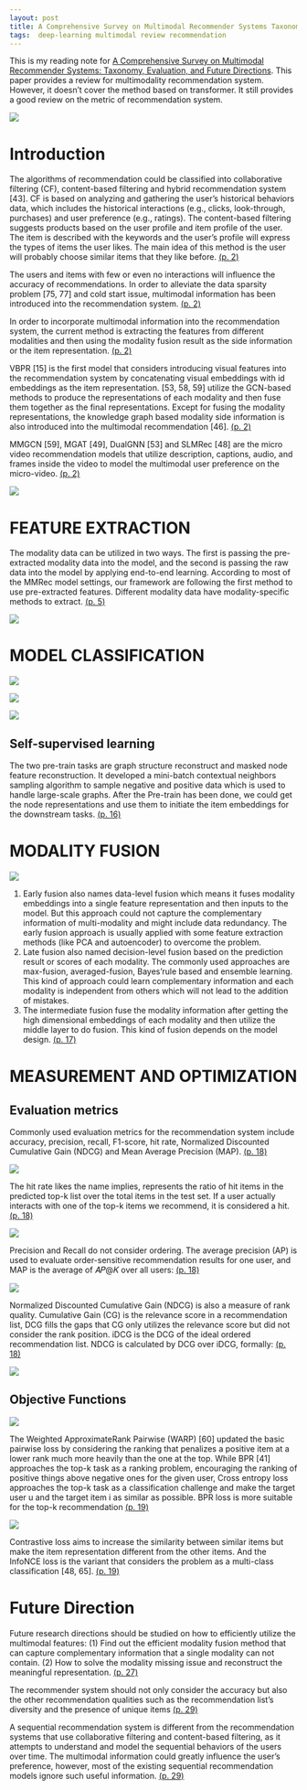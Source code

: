 ```yaml
---
layout: post
title: A Comprehensive Survey on Multimodal Recommender Systems Taxonomy, Evaluation, and Future Directions
tags:  deep-learning multimodal review recommendation
---
```


This is my reading note for [A Comprehensive Survey on Multimodal Recommender Systems: Taxonomy, Evaluation, and Future Directions](https://github.com/enoche/MMRec). This paper provides a review for multimodality recommendation system. However, it doesn’t cover the method based on transformer. It still provides a good review on the metric of recommendation system.

![](https://raw.githubusercontent.com/zhangtemplar/zhangtemplar.github.io/master/uPic/zhouComprehensiveSurveyMultimodal2023-5-x48-y336.png) 

# Introduction
The algorithms of recommendation could be classified into collaborative filtering (CF), content-based filtering and hybrid recommendation system [43]. CF is based on analyzing and gathering the user’s historical behaviors data, which includes the historical interactions (e.g., clicks, look-through, purchases) and user preference (e.g., ratings). The content-based filtering suggests products based on the user profile and item profile of the user. The item is described with the keywords and the user’s profile will express the types of items the user likes. The main idea of this method is the user will probably choose similar items that they like before. [(p. 2)](zotero://open-pdf/library/items/JRDLLJYG?page=2&annotation=EMHPJ32S)

The users and items with few or even no interactions will influence the accuracy of recommendations. In order to alleviate the data sparsity problem [75, 77] and cold start issue, multimodal information has been introduced into the recommendation system. [(p. 2)](zotero://open-pdf/library/items/JRDLLJYG?page=2&annotation=GHWHBGJ4)

In order to incorporate multimodal information into the recommendation system, the current method is extracting the features from different modalities and then using the modality fusion result as the side information or the item representation. [(p. 2)](zotero://open-pdf/library/items/JRDLLJYG?page=2&annotation=WTG844PP)

VBPR [15] is the first model that considers introducing visual features into the recommendation system by concatenating visual embeddings with id embeddings as the item representation. [53, 58, 59] utilize the GCN-based methods to produce the representations of each modality and then fuse them together as the final representations. Except for fusing the modality representations, the knowledge graph based modality side information is also introduced into the multimodal recommendation [46]. [(p. 2)](zotero://open-pdf/library/items/JRDLLJYG?page=2&annotation=669RAYPC)

MMGCN [59], MGAT [49], DualGNN [53] and SLMRec [48] are the micro video recommendation models that utilize description, captions, audio, and frames inside the video to model the multimodal user preference on the micro-video. [(p. 2)](zotero://open-pdf/library/items/JRDLLJYG?page=2&annotation=TYUPF6G7)

![](https://raw.githubusercontent.com/zhangtemplar/zhangtemplar.github.io/master/uPic/zhouComprehensiveSurveyMultimodal2023-6-x46-y319.png) 

# FEATURE EXTRACTION
The modality data can be utilized in two ways. The first is passing the pre-extracted modality data into the model, and the second is passing the raw data into the model by applying end-to-end learning. According to most of the MMRec model settings, our framework are following the first method to use pre-extracted features. Different modality data have modality-specific methods to extract. [(p. 5)](zotero://open-pdf/library/items/JRDLLJYG?page=5&annotation=JCJEE6W5)

![](https://raw.githubusercontent.com/zhangtemplar/zhangtemplar.github.io/master/uPic/zhouComprehensiveSurveyMultimodal2023-7-x43-y181.png) 

# MODEL CLASSIFICATION
![](https://raw.githubusercontent.com/zhangtemplar/zhangtemplar.github.io/master/uPic/zhouComprehensiveSurveyMultimodal2023-8-x46-y337.png) 

![](https://raw.githubusercontent.com/zhangtemplar/zhangtemplar.github.io/master/uPic/zhouComprehensiveSurveyMultimodal2023-11-x70-y65.png) 

![](https://raw.githubusercontent.com/zhangtemplar/zhangtemplar.github.io/master/uPic/zhouComprehensiveSurveyMultimodal2023-12-x52-y249.png) 

## Self-supervised learning
The two pre-train tasks are graph structure reconstruct and masked node feature reconstruction. It developed a mini-batch contextual neighbors sampling algorithm to sample negative and positive data which is used to handle large-scale graphs. After the Pre-train has been done, we could get the node representations and use them to initiate the item embeddings for the downstream tasks. [(p. 16)](zotero://open-pdf/library/items/JRDLLJYG?page=16&annotation=PTNKI36E)

# MODALITY FUSION
![](https://raw.githubusercontent.com/zhangtemplar/zhangtemplar.github.io/master/uPic/zhouComprehensiveSurveyMultimodal2023-17-x44-y395.png) 

1. Early fusion also names data-level fusion which means it fuses modality embeddings into a single feature representation and then inputs to the model. But this approach could not capture the complementary information of multi-modality and might include data redundancy. The early fusion approach is usually applied with some feature extraction methods (like PCA and autoencoder) to overcome the problem.
2. Late fusion also named decision-level fusion based on the prediction result or scores of each modality. The commonly used approaches are max-fusion, averaged-fusion, Bayes’rule based and ensemble learning. This kind of approach could learn complementary information and each modality is independent from others which will not lead to the addition of mistakes.
3. The intermediate fusion fuse the modality information after getting the high dimensional embeddings of each modality and then utilize the middle layer to do fusion. This kind of fusion depends on the model design. [(p. 17)](zotero://open-pdf/library/items/JRDLLJYG?page=17&annotation=UXZVKQC4)

# MEASUREMENT AND OPTIMIZATION
## Evaluation metrics
Commonly used evaluation metrics for the recommendation system include accuracy, precision, recall, F1-score, hit rate, Normalized Discounted Cumulative Gain (NDCG) and Mean Average Precision (MAP). [(p. 18)](zotero://open-pdf/library/items/JRDLLJYG?page=18&annotation=66PDWIFJ)

![](https://raw.githubusercontent.com/zhangtemplar/zhangtemplar.github.io/master/uPic/zhouComprehensiveSurveyMultimodal2023-18-x67-y346.png) 

The hit rate likes the name implies, represents the ratio of hit items in the predicted top-k list over the total items in the test set. If a user actually interacts with one of the top-k items we recommend, it is considered a hit. [(p. 18)](zotero://open-pdf/library/items/JRDLLJYG?page=18&annotation=QUFTEZHE)

![](https://raw.githubusercontent.com/zhangtemplar/zhangtemplar.github.io/master/uPic/zhouComprehensiveSurveyMultimodal2023-18-x189-y284.png) 

Precision and Recall do not consider ordering. The average precision (AP) is used to evaluate order-sensitive recommendation results for one user, and MAP is the average of 𝐴𝑃@𝐾 over all users: [(p. 18)](zotero://open-pdf/library/items/JRDLLJYG?page=18&annotation=MDAT6BTV)

![](https://raw.githubusercontent.com/zhangtemplar/zhangtemplar.github.io/master/uPic/zhouComprehensiveSurveyMultimodal2023-18-x108-y208.png) 

Normalized Discounted Cumulative Gain (NDCG) is also a measure of rank quality. Cumulative Gain (CG) is the relevance score in a recommendation list, DCG fills the gaps that CG only utilizes the relevance score but did not consider the rank position. iDCG is the DCG of the ideal ordered recommendation list. NDCG is calculated by DCG over iDCG, formally: [(p. 18)](zotero://open-pdf/library/items/JRDLLJYG?page=18&annotation=2JVUCRNJ)

![](https://raw.githubusercontent.com/zhangtemplar/zhangtemplar.github.io/master/uPic/zhouComprehensiveSurveyMultimodal2023-18-x118-y117.png) 

## Objective Functions
![](https://raw.githubusercontent.com/zhangtemplar/zhangtemplar.github.io/master/uPic/zhouComprehensiveSurveyMultimodal2023-19-x59-y421.png) 

The Weighted ApproximateRank Pairwise (WARP) [60] updated the basic pairwise loss by considering the ranking that penalizes a positive item at a lower rank much more heavily than the one at the top. While BPR [41] approaches the top-k task as a ranking problem, encouraging the ranking of positive things above negative ones for the given user, Cross entropy loss approaches the top-k task as a classification challenge and make the target user u and the target item i as similar as possible. BPR loss is more suitable for the top-k recommendation [(p. 19)](zotero://open-pdf/library/items/JRDLLJYG?page=19&annotation=584YSZ5P)

![](https://raw.githubusercontent.com/zhangtemplar/zhangtemplar.github.io/master/uPic/zhouComprehensiveSurveyMultimodal2023-19-x126-y152.png) 

Contrastive loss aims to increase the similarity between similar items but make the item representation different from the other items. And the InfoNCE loss is the variant that considers the problem as a multi-class classification [48, 65]. [(p. 19)](zotero://open-pdf/library/items/JRDLLJYG?page=19&annotation=CSGDFHAH)

# Future Direction
Future research directions should be studied on how to efficiently utilize the multimodal features: (1) Find out the efficient modality fusion method that can capture complementary information that a single modality can not contain. (2) How to solve the modality missing issue and reconstruct the meaningful representation. [(p. 27)](zotero://open-pdf/library/items/JRDLLJYG?page=27&annotation=BFQUFJX4)

The recommender system should not only consider the accuracy but also the other recommendation qualities such as the recommendation list’s diversity and the presence of unique items [(p. 29)](zotero://open-pdf/library/items/JRDLLJYG?page=29&annotation=B6CRLHY6)

A sequential recommendation system is different from the recommendation systems that use collaborative filtering and content-based filtering, as it attempts to understand and model the sequential behaviors of the users over time. The multimodal information could greatly influence the user’s preference, however, most of the existing sequential recommendation models ignore such useful information. [(p. 29)](zotero://open-pdf/library/items/JRDLLJYG?page=29&annotation=JL7CGP22)
